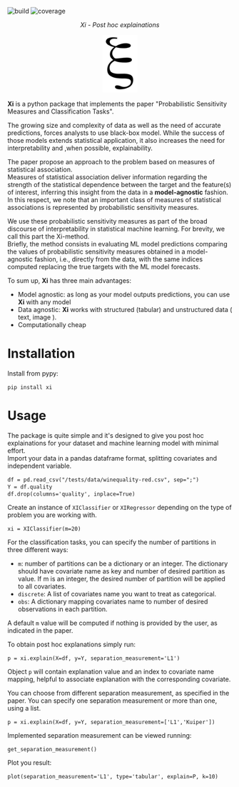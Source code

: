 ![build](https://github.com/mfumagalli68/xi/actions/workflows/build.yml/badge.svg)
![coverage](https://codecov.io/gh/mfumagalli68/xi/branch/main/graph/badge.svg)


<p align="center">
    <em>Xi - Post hoc explainations</em>
</p>

<p align="center">
    <img src="logo.PNG">
</p>


**Xi** is a python package that implements the paper "Probabilistic Sensitivity Measures and Classification Tasks".<br>

The growing size and complexity of data as well as the need of accurate predictions, forces analysts to use black-box
model. While the success of those models extends statistical application, it also increases the need for
interpretability and ,when possible, explainability.

The paper propose an approach to the problem based on measures of statistical association.<br>
Measures of statistical association deliver information regarding the strength of the statistical dependence between the
target and the feature(s) of interest, inferring this insight from the data in a **model-agnostic** fashion.<br>
In this respect, we note that an important class of measures of statistical associations is represented by probabilistic
sensitivity measures.<br>

We use these probabilistic sensitivity measures as part of the broad discourse of interpretability in statistical
machine learning. For brevity, we call this part the Xi-method.<br>
Briefly, the method consists in evaluating ML model predictions comparing the values of probabilistic sensitivity
measures obtained in a model-agnostic fashion, i.e., directly from the data, with the same indices computed replacing
the true targets with the ML model forecasts.<br>

To sum up, **Xi** has three main advantages:

- Model agnostic: as long as your model outputs predictions, you can use **Xi** with any model
- Data agnostic: **Xi** works with structured (tabular) and unstructured data ( text, image ).
- Computationally cheap

# Installation

Install from pypy:

```[python]
pip install xi
```

# Usage

The package is quite simple and it's designed to give you post hoc explainations for your dataset and machine learning
model with minimal effort.<br> 
Import your data in a pandas dataframe format, splitting covariates and independent
variable.<br>

```[python]
df = pd.read_csv("/tests/data/winequality-red.csv", sep=";")
Y = df.quality
df.drop(columns='quality', inplace=True)
```

Create an instance of `XIClassifier` or `XIRegressor` depending on the type of problem you are working with.<br>

```[python]
xi = XIClassifier(m=20)
```

For the classification tasks, you can specify the number of partitions in three different ways:

- `m`: number of partitions can be a dictionary or an integer. The dictionary should have covariate name as key and
  number of desired partition as value. If m is an integer, the desired number of partition will be applied to all
  covariates.
- `discrete`: A list of covariates name you want to treat as categorical.
- `obs`: A dictionary mapping covariates name to number of desired observations in each partition.

A default `m` value will be computed if nothing is provided by the user, as indicated in the paper.<br>

To obtain post hoc explanations simply run:

```[python]
p = xi.explain(X=df, y=Y, separation_measurement='L1')
```

Object `p` will contain explanation value and an index to covariate name mapping, helpful to associate explanation with
the corresponding covariate.<br>

You can choose from different separation measurement, as specified in the paper. You can specify one separation
measurement or more than one, using a list.

```[python]
p = xi.explain(X=df, y=Y, separation_measurement=['L1','Kuiper'])
```

Implemented separation measurement can be viewed running:

```[python]
get_separation_measurement()
```

Plot you result:

```[python]
plot(separation_measurement='L1', type='tabular', explain=P, k=10)
```